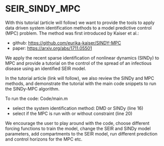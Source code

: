 # SEIR_SINDY_MPC

With this tutorial (article will follow) we want to provide the tools to apply data driven system identification methods to a model predictive control (MPC) problem.
The method was first introduced by Kaiser et al.:
  - github: https://github.com/eurika-kaiser/SINDY-MPC
  - paper: https://arxiv.org/abs/1711.05501

We apply the recent sparse identification of nonlinear dynamics (SINDy) to MPC and provide a tutorial on the control of the spread of an infectious disease using an identified SEIR model. 

In the tutorial article (link will follow), we also review the SINDy and MPC methods, and demonstrate the tutorial with the main code snippets to run the SINDy-MPC algorithm.

To run the code: Code/main.m
  - select the system identification method: DMD or SINDy (line 16)
  - select if the MPC is run with or without constraint (line 20)
  
We encourage the user to play around with the code, choose different forcing functions to train the model, change the SEIR and SINDy model parameters, add compartments to the SEIR model, run different prediction and control horizons for the MPC etc.

